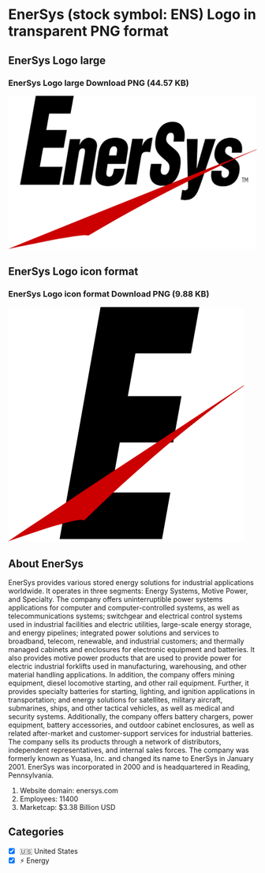 # EnerSys (stock symbol: ENS) Logo in transparent PNG format

## EnerSys Logo large

### EnerSys Logo large Download PNG (44.57 KB)

![EnerSys Logo large Download PNG (44.57 KB)](/img/orig/ENS_BIG-87e97d4a.png)

## EnerSys Logo icon format

### EnerSys Logo icon format Download PNG (9.88 KB)

![EnerSys Logo icon format Download PNG (9.88 KB)](/img/orig/ENS-54ebadc9.png)

## About EnerSys

EnerSys provides various stored energy solutions for industrial applications worldwide. It operates in three segments: Energy Systems, Motive Power, and Specialty. The company offers uninterruptible power systems applications for computer and computer-controlled systems, as well as telecommunications systems; switchgear and electrical control systems used in industrial facilities and electric utilities, large-scale energy storage, and energy pipelines; integrated power solutions and services to broadband, telecom, renewable, and industrial customers; and thermally managed cabinets and enclosures for electronic equipment and batteries. It also provides motive power products that are used to provide power for electric industrial forklifts used in manufacturing, warehousing, and other material handling applications. In addition, the company offers mining equipment, diesel locomotive starting, and other rail equipment. Further, it provides specialty batteries for starting, lighting, and ignition applications in transportation; and energy solutions for satellites, military aircraft, submarines, ships, and other tactical vehicles, as well as medical and security systems. Additionally, the company offers battery chargers, power equipment, battery accessories, and outdoor cabinet enclosures, as well as related after-market and customer-support services for industrial batteries. The company sells its products through a network of distributors, independent representatives, and internal sales forces. The company was formerly known as Yuasa, Inc. and changed its name to EnerSys in January 2001. EnerSys was incorporated in 2000 and is headquartered in Reading, Pennsylvania.

1. Website domain: enersys.com
2. Employees: 11400
3. Marketcap: $3.38 Billion USD


## Categories
- [x] 🇺🇸 United States
- [x] ⚡ Energy

